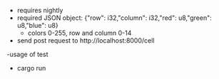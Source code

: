 - requires nightly
- required JSON object: {"row": i32,"column": i32,"red": u8,"green": u8,"blue": u8}
  - colors 0-255, row and column 0-14
- send post request to http://localhost:8000/cell


-usage of test
  - cargo run <row> <columm> <red> <green> <blue>
